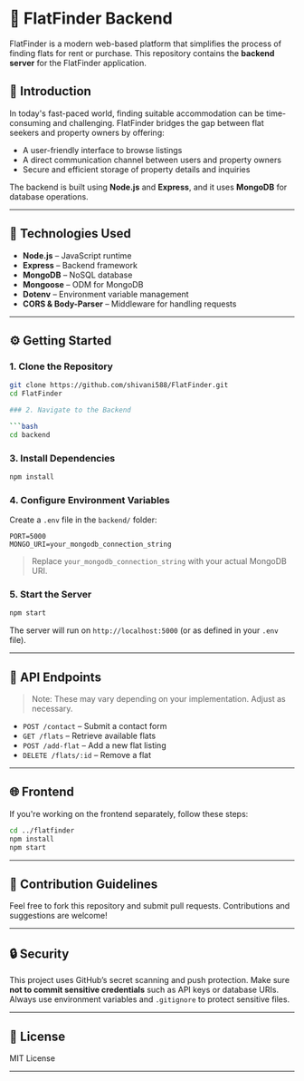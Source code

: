# 🏢 FlatFinder Backend

FlatFinder is a modern web-based platform that simplifies the process of finding flats for rent or purchase. This repository contains the **backend server** for the FlatFinder application.

## 🚀 Introduction

In today's fast-paced world, finding suitable accommodation can be time-consuming and challenging. FlatFinder bridges the gap between flat seekers and property owners by offering:

- A user-friendly interface to browse listings
- A direct communication channel between users and property owners
- Secure and efficient storage of property details and inquiries

The backend is built using **Node.js** and **Express**, and it uses **MongoDB** for database operations.

---


## 🔧 Technologies Used

- **Node.js** – JavaScript runtime
- **Express** – Backend framework
- **MongoDB** – NoSQL database
- **Mongoose** – ODM for MongoDB
- **Dotenv** – Environment variable management
- **CORS & Body-Parser** – Middleware for handling requests

---

## ⚙️ Getting Started

### 1. Clone the Repository

```bash
git clone https://github.com/shivani588/FlatFinder.git
cd FlatFinder

### 2. Navigate to the Backend

```bash
cd backend
```

### 3. Install Dependencies

```bash
npm install
```

### 4. Configure Environment Variables

Create a `.env` file in the `backend/` folder:

```env
PORT=5000
MONGO_URI=your_mongodb_connection_string
```

> Replace `your_mongodb_connection_string` with your actual MongoDB URI.

### 5. Start the Server

```bash
npm start
```

The server will run on `http://localhost:5000` (or as defined in your `.env` file).

---

## 📡 API Endpoints

> Note: These may vary depending on your implementation. Adjust as necessary.

* `POST /contact` – Submit a contact form
* `GET /flats` – Retrieve available flats
* `POST /add-flat` – Add a new flat listing
* `DELETE /flats/:id` – Remove a flat

---

## 🌐 Frontend

If you're working on the frontend separately, follow these steps:

```bash
cd ../flatfinder
npm install
npm start
```

---

## 📌 Contribution Guidelines

Feel free to fork this repository and submit pull requests. Contributions and suggestions are welcome!

---

## 🔒 Security

This project uses GitHub’s secret scanning and push protection. Make sure **not to commit sensitive credentials** such as API keys or database URIs. Always use environment variables and `.gitignore` to protect sensitive files.

---

## 📎 License

MIT License

---


